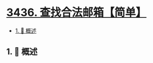 # [3436. 查找合法邮箱【简单】](https://github.com/Tdahuyou/TNotes.leetcode/tree/main/notes/3436.%20%E6%9F%A5%E6%89%BE%E5%90%88%E6%B3%95%E9%82%AE%E7%AE%B1%E3%80%90%E7%AE%80%E5%8D%95%E3%80%91)

<!-- region:toc -->

- [1. 📝 概述](#1--概述)

<!-- endregion:toc -->

## 1. 📝 概述
